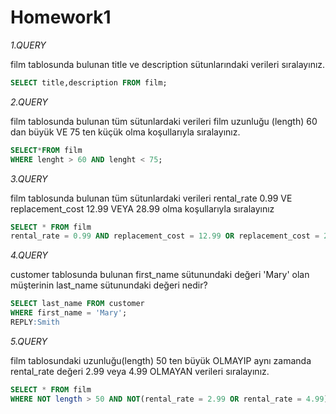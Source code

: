 # Homework1

*1.QUERY*

film tablosunda bulunan title ve description sütunlarındaki verileri sıralayınız.

```SQL
SELECT title,description FROM film;
```

*2.QUERY*

film tablosunda bulunan tüm sütunlardaki verileri film uzunluğu (length) 60 dan büyük VE 75 ten küçük olma koşullarıyla sıralayınız.
```SQL
SELECT*FROM film 
WHERE lenght > 60 AND lenght < 75;
```
 
*3.QUERY*

film tablosunda bulunan tüm sütunlardaki verileri rental_rate 0.99 VE replacement_cost 12.99 VEYA 28.99 olma koşullarıyla sıralayınız
```SQL
SELECT * FROM film 
rental_rate = 0.99 AND replacement_cost = 12.99 OR replacement_cost = 28.99;
```

*4.QUERY*

customer tablosunda bulunan first_name sütunundaki değeri 'Mary' olan müşterinin last_name sütunundaki değeri nedir?
```SQL
SELECT last_name FROM customer
WHERE first_name = 'Mary';
REPLY:Smith
```

*5.QUERY*

film tablosundaki uzunluğu(length) 50 ten büyük OLMAYIP aynı zamanda rental_rate değeri 2.99 veya 4.99 OLMAYAN verileri sıralayınız.
```SQL
SELECT * FROM film
WHERE NOT length > 50 AND NOT(rental_rate = 2.99 OR rental_rate = 4.99);
```
